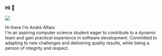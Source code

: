 ### Hi 👋

<img src = "https://i.pinimg.com/originals/a8/4c/b9/a84cb9888bf8fe33cb7604eb29f67a66.jpg">

<span font-weight:700>Hi there I'm André Alfaro <br></span>
I'm an aspiring computer science student eager to contribute to a dynamic team and gain practical
experience in software development. Committed to adapting to new challenges and delivering quality
results, while being a person of integrity and respect.

